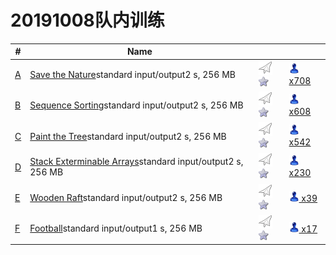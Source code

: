 # 20191008队内训练
|                         #                         |                                                   Name                                                    |                                                                                                                                                                                          |                                                                                                                                  |
| ------------------------------------------------- | --------------------------------------------------------------------------------------------------------- | ---------------------------------------------------------------------------------------------------------------------------------------------------------------------------------------- | -------------------------------------------------------------------------------------------------------------------------------- |
| [A](http://codeforces.com/contest/1240/problem/A) | [Save the Nature](http://codeforces.com/contest/1240/problem/A)standard input/output2 s, 256 MB           | [![Submit](_v_images/20191009104442277_700.png "Submit")](http://codeforces.com/contest/1240/submit/A) ![Add to favourites](_v_images/20191009104441777_30074.png "Add to favourites")   | [![](_v_images/20191009104441168_5276.png) x708](http://codeforces.com/contest/1240/status/A "Participants solved the problem")  |
| [B](http://codeforces.com/contest/1240/problem/B) | [Sequence Sorting](http://codeforces.com/contest/1240/problem/B)standard input/output2 s, 256 MB          | [![Submit](_v_images/20191009104440558_14912.png "Submit")](http://codeforces.com/contest/1240/submit/B) ![Add to favourites](_v_images/20191009104440058_13465.png "Add to favourites") | [![](_v_images/20191009104439449_14704.png) x608](http://codeforces.com/contest/1240/status/B "Participants solved the problem") |
| [C](http://codeforces.com/contest/1240/problem/C) | [Paint the Tree](http://codeforces.com/contest/1240/problem/C)standard input/output2 s, 256 MB            | [![Submit](_v_images/20191009104438840_10014.png "Submit")](http://codeforces.com/contest/1240/submit/C) ![Add to favourites](_v_images/20191009104438246_6111.png "Add to favourites")  | [![](_v_images/20191009104437636_12986.png) x542](http://codeforces.com/contest/1240/status/C "Participants solved the problem") |
| [D](http://codeforces.com/contest/1240/problem/D) | [Stack Exterminable Arrays](http://codeforces.com/contest/1240/problem/D)standard input/output2 s, 256 MB | [![Submit](_v_images/20191009104437027_27013.png "Submit")](http://codeforces.com/contest/1240/submit/D) ![Add to favourites](_v_images/20191009104436433_1447.png "Add to favourites")  | [![](_v_images/20191009104435918_5541.png) x230](http://codeforces.com/contest/1240/status/D "Participants solved the problem")  |
| [E](http://codeforces.com/contest/1240/problem/E) | [Wooden Raft](http://codeforces.com/contest/1240/problem/E)standard input/output2 s, 256 MB               | [![Submit](_v_images/20191009104435324_2972.png "Submit")](http://codeforces.com/contest/1240/submit/E) ![Add to favourites](_v_images/20191009104434715_14649.png "Add to favourites")  | [![](_v_images/20191009104434105_24531.png) x39](http://codeforces.com/contest/1240/status/E "Participants solved the problem")  |
| [F](http://codeforces.com/contest/1240/problem/F) | [Football](http://codeforces.com/contest/1240/problem/F)standard input/output1 s, 256 MB                  | [![Submit](_v_images/20191009104433496_21411.png "Submit")](http://codeforces.com/contest/1240/submit/F) ![Add to favourites](_v_images/20191009104432886_18268.png "Add to favourites") | [![](_v_images/20191009104432277_18832.png) x17](http://codeforces.com/contest/1240/status/F "Participants solved the problem")  |

